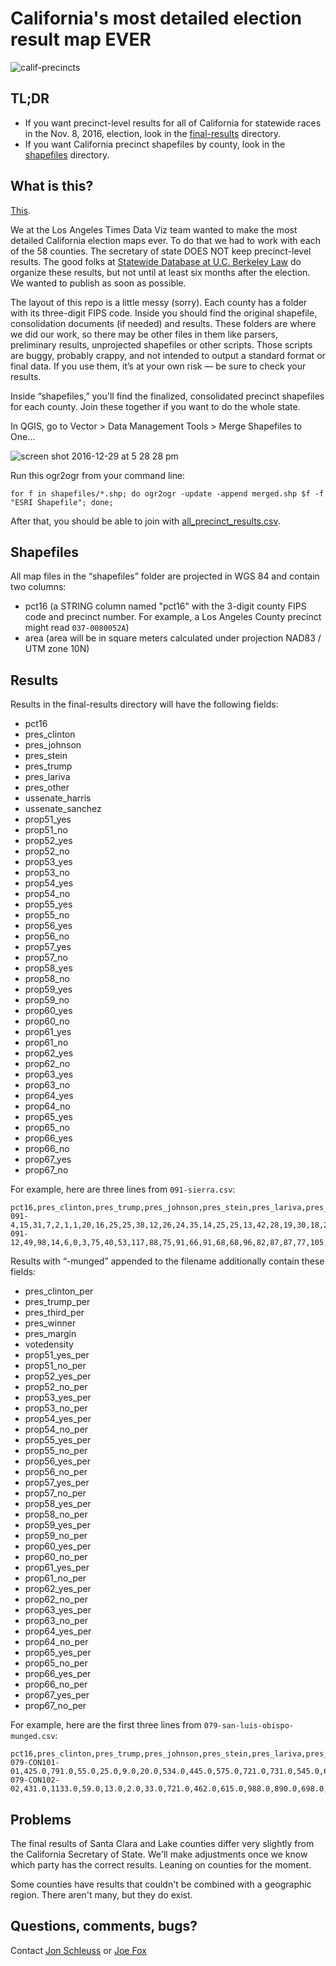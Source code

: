 # California's most detailed election result map EVER

![calif-precincts](https://cloud.githubusercontent.com/assets/695934/21558065/5e417640-cde9-11e6-85d1-ebfa1eb49178.png)

## TL;DR
- If you want precinct-level results for all of California for statewide races in the Nov. 8, 2016, election, look in the [final-results](https://github.com/datadesk/california-2016-election-precinct-maps/tree/master/final-results) directory.
- If you want California precinct shapefiles by county, look in the [shapefiles](https://github.com/datadesk/california-2016-election-precinct-maps/tree/master/shapefiles) directory.

## What is this?

[This](http://www.latimes.com/projects/la-pol-ca-california-neighborhood-election-results/).

We at the Los Angeles Times Data Viz team wanted to make the most detailed California election maps ever. To do that we had to work with each of the 58 counties. The secretary of state DOES NOT keep precinct-level results. The good folks at [Statewide Database at U.C. Berkeley Law](http://statewidedatabase.org) do organize these results, but not until at least six months after the election. We wanted to publish as soon as possible.

The layout of this repo is a little messy (sorry). Each county has a folder with its three-digit FIPS code. Inside you should find the original shapefile, consolidation documents (if needed) and results. These folders are where we did our work, so there may be other files in them like parsers, preliminary results, unprojected shapefiles or other scripts. Those scripts are buggy, probably crappy, and not intended to output a standard format or final data. If you use them, it’s at your own risk — be sure to check your results.

Inside “shapefiles,” you'll find the finalized, consolidated precinct shapefiles for each county. Join these together if you want to do the whole state.

In QGIS, go to Vector > Data Management Tools > Merge Shapefiles to One…

![screen shot 2016-12-29 at 5 28 28 pm](https://cloud.githubusercontent.com/assets/695934/21558288/3fa2a198-cdec-11e6-90be-0e836d87b13f.png)

Run this ogr2ogr from your command line:

```
for f in shapefiles/*.shp; do ogr2ogr -update -append merged.shp $f -f "ESRI Shapefile"; done;
```

After that, you should be able to join with [all_precinct_results.csv](https://github.com/datadesk/california-2016-election-precinct-maps/blob/master/final-results/all_precinct_results.csv).

## Shapefiles
All map files in the “shapefiles” folder are projected in WGS 84 and contain two columns:
- pct16 (a STRING column named "pct16" with the 3-digit county FIPS code and precinct number. For example, a Los Angeles County precinct might read `037-0080052A`)
- area (area will be in square meters calculated under projection NAD83 / UTM zone 10N)


## Results
Results in the final-results directory will have the following fields:
- pct16
- pres_clinton
- pres_johnson
- pres_stein
- pres_trump
- pres_lariva
- pres_other
- ussenate_harris
- ussenate_sanchez
- prop51_yes
- prop51_no
- prop52_yes
- prop52_no
- prop53_yes
- prop53_no
- prop54_yes
- prop54_no
- prop55_yes
- prop55_no
- prop56_yes
- prop56_no
- prop57_yes
- prop57_no
- prop58_yes
- prop58_no
- prop59_yes
- prop59_no
- prop60_yes
- prop60_no
- prop61_yes
- prop61_no
- prop62_yes
- prop62_no
- prop63_yes
- prop63_no
- prop64_yes
- prop64_no
- prop65_yes
- prop65_no
- prop66_yes
- prop66_no
- prop67_yes
- prop67_no

For example, here are three lines from `091-sierra.csv`:
```
pct16,pres_clinton,pres_trump,pres_johnson,pres_stein,pres_lariva,pres_other,ussenate_harris,ussenate_sanchez,prop51_yes,prop51_no,prop52_yes,prop52_no,prop53_yes,prop53_no,prop54_yes,prop54_no,prop55_yes,prop55_no,prop56_yes,prop56_no,prop57_yes,prop57_no,prop58_yes,prop58_no,prop59_yes,prop59_no,prop60_yes,prop60_no,prop61_yes,prop61_no,prop62_yes,prop62_no,prop63_yes,prop63_no,prop64_yes,prop64_no,prop65_yes,prop65_no,prop66_yes,prop66_no,prop67_yes,prop67_no
091-4,15,31,7,2,1,1,20,16,25,25,38,12,26,24,35,14,25,25,13,42,28,19,30,18,27,21,17,27,17,30,18,32,8,46,31,22,15,34,23,19,19,29
091-12,49,98,14,6,0,3,75,40,53,117,88,75,91,66,91,68,68,96,82,87,87,77,105,57,69,84,47,114,58,94,49,117,51,117,86,85,60,104,80,74,75,94
```

Results with “-munged” appended to the filename additionally contain these fields:
- pres_clinton_per
- pres_trump_per
- pres_third_per
- pres_winner
- pres_margin
- votedensity
- prop51_yes_per
- prop51_no_per
- prop52_yes_per
- prop52_no_per
- prop53_yes_per
- prop53_no_per
- prop54_yes_per
- prop54_no_per
- prop55_yes_per
- prop55_no_per
- prop56_yes_per
- prop56_no_per
- prop57_yes_per
- prop57_no_per
- prop58_yes_per
- prop58_no_per
- prop59_yes_per
- prop59_no_per
- prop60_yes_per
- prop60_no_per
- prop61_yes_per
- prop61_no_per
- prop62_yes_per
- prop62_no_per
- prop63_yes_per
- prop63_no_per
- prop64_yes_per
- prop64_no_per
- prop65_yes_per
- prop65_no_per
- prop66_yes_per
- prop66_no_per
- prop67_yes_per
- prop67_no_per

For example, here are the first three lines from `079-san-luis-obispo-munged.csv`:
```
pct16,pres_clinton,pres_trump,pres_johnson,pres_stein,pres_lariva,pres_other,ussenate_harris,ussenate_sanchez,prop51_yes,prop51_no,prop52_yes,prop52_no,prop53_yes,prop53_no,prop54_yes,prop54_no,prop55_yes,prop55_no,prop56_yes,prop56_no,prop57_yes,prop57_no,prop58_yes,prop58_no,prop59_yes,prop59_no,prop60_yes,prop60_no,prop61_yes,prop61_no,prop62_yes,prop62_no,prop63_yes,prop63_no,prop64_yes,prop64_no,prop65_yes,prop65_no,prop66_yes,prop66_no,prop67_yes,prop67_no,pres_clinton_per,pres_trump_per,pres_third_per,pres_winner,pres_margin,votedensity,prop51_yes_per,prop51_no_per,prop52_yes_per,prop52_no_per,prop53_yes_per,prop53_no_per,prop54_yes_per,prop54_no_per,prop55_yes_per,prop55_no_per,prop56_yes_per,prop56_no_per,prop57_yes_per,prop57_no_per,prop58_yes_per,prop58_no_per,prop59_yes_per,prop59_no_per,prop60_yes_per,prop60_no_per,prop61_yes_per,prop61_no_per,prop62_yes_per,prop62_no_per,prop63_yes_per,prop63_no_per,prop64_yes_per,prop64_no_per,prop65_yes_per,prop65_no_per,prop66_yes_per,prop66_no_per,prop67_yes_per,prop67_no_per
079-CON101-01,425.0,791.0,55.0,25.0,9.0,20.0,534.0,445.0,575.0,721.0,731.0,545.0,659.0,593.0,755.0,507.0,626.0,665.0,569.0,744.0,669.0,622.0,821.0,466.0,469.0,740.0,472.0,772.0,415.0,847.0,373.0,913.0,452.0,859.0,669.0,639.0,574.0,698.0,751.0,483.0,582.0,703.0,32.08,59.7,8.23,trump,27.62,12.933280416945047,44.37,55.63,57.29,42.71,52.64,47.36,59.83,40.17,48.49,51.51,43.34,56.66,51.82,48.18,63.79,36.21,38.79,61.21,37.94,62.06,32.88,67.12,29.0,71.0,34.48,65.52,51.15,48.85,45.13,54.87,60.86,39.14,45.29,54.71
079-CON102-02,431.0,1133.0,59.0,13.0,2.0,33.0,721.0,462.0,615.0,988.0,890.0,698.0,866.0,689.0,973.0,595.0,728.0,865.0,681.0,966.0,809.0,804.0,991.0,619.0,601.0,927.0,548.0,1007.0,468.0,1104.0,360.0,1252.0,478.0,1150.0,894.0,754.0,635.0,960.0,946.0,586.0,712.0,893.0,25.79,67.8,6.4,trump,42.01,17.549261359524948,38.37,61.63,56.05,43.95,55.69,44.31,62.05,37.95,45.7,54.3,41.35,58.65,50.15,49.85,61.55,38.45,39.33,60.67,35.24,64.76,29.77,70.23,22.33,77.67,29.36,70.64,54.25,45.75,39.81,60.19,61.75,38.25,44.36,55.64
```

## Problems
The final results of Santa Clara and Lake counties differ very slightly from the California Secretary of State. We'll make adjustments once we know which party has the correct results. Leaning on counties for the moment.

Some counties have results that couldn't be combined with a geographic region. There aren't many, but they do exist.

## Questions, comments, bugs?
Contact [Jon Schleuss](https://twitter.com/gaufre) or [Joe Fox](https://twitter.com/joemfox) 
